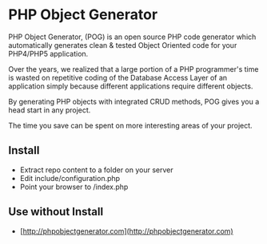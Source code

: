 # PHP Object Generator

PHP Object Generator, (POG) is an open source PHP code generator which automatically generates 
clean & tested Object Oriented code for your PHP4/PHP5 application. 

Over the years, we realized that a large portion of a PHP programmer's time is wasted on 
repetitive coding of the Database Access Layer of an application simply because 
different applications require different objects. 

By generating PHP objects with integrated CRUD methods, POG gives you a head start in any project. 

The time you save can be spent on more interesting areas of your project.

## Install
* Extract repo content to a folder on your server
* Edit include/configuration.php
* Point your browser to /index.php


## Use without Install
* [http://phpobjectgenerator.com](http://phpobjectgenerator.com)